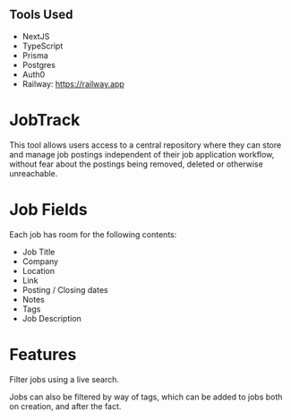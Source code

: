 ## Tools Used
 - NextJS
 - TypeScript
 - Prisma
 - Postgres
 - Auth0
 - Railway: https://railway.app

# JobTrack

This tool allows users access to a central repository where they can store and manage job postings independent of their job application workflow, without fear about the postings being removed, deleted or otherwise unreachable.

# Job Fields

Each job has room for the following contents:

 - Job Title
 - Company
 - Location
 - Link
 - Posting / Closing dates
 - Notes
 - Tags
 - Job Description

# Features

Filter jobs using a live search.

Jobs can also be filtered by way of tags, which can be added to jobs both on creation, and after the fact.


